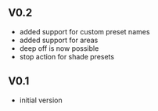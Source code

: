 V0.2
-------
* added support for custom preset names
* added support for areas
* deep off is now possible
* stop action for shade presets

V0.1
-------
* initial version